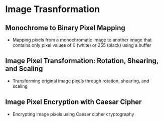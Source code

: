 # Image Trasnformation

## Monochrome to Binary Pixel Mapping
- Mapping pixels from a monochromatic image to another image that contains only pixel values of 0 (white) or 255 (black) using a buffer

## Image Pixel Transformation: Rotation, Shearing, and Scaling
- Transforming original image pixels through rotation, shearing, and scaling

## Image Pixel Encryption with Caesar Cipher
- Encrypting image pixels using Caeser cipher cryptography

